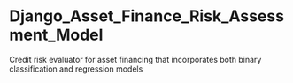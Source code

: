 # Django_Asset_Finance_Risk_Assessment_Model
Credit risk evaluator for asset financing that incorporates both binary classification and regression models 
